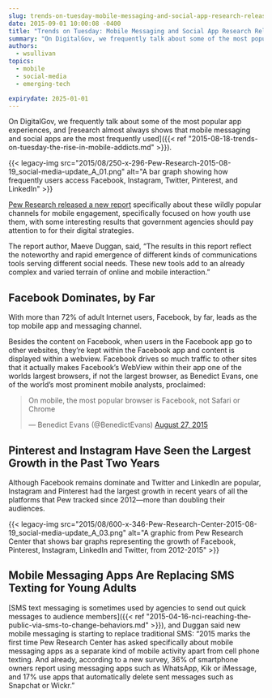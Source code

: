 ```yaml
---
slug: trends-on-tuesday-mobile-messaging-and-social-app-research-released
date: 2015-09-01 10:00:08 -0400
title: "Trends on Tuesday: Mobile Messaging and Social App Research Released"
summary: "On DigitalGov, we frequently talk about some of the most popular app experiences, and research almost always shows that mobile messaging and social apps are the most frequently used."
authors:
  - wsullivan
topics:
  - mobile
  - social-media
  - emerging-tech

expirydate: 2025-01-01
---
```


On DigitalGov, we frequently talk about some of the most popular app experiences, and [research almost always shows that mobile messaging and social apps are the most frequently used]({{< ref "2015-08-18-trends-on-tuesday-the-rise-in-mobile-addicts.md" >}}).
  
{{< legacy-img src="2015/08/250-x-296-Pew-Research-2015-08-19_social-media-update_A_01.png" alt="A bar graph showing how frequently users access Facebook, Instagram, Twitter, Pinterest, and LinkedIn" >}}

[Pew Research released a new report](http://www.pewinternet.org/2015/08/19/mobile-messaging-and-social-media-2015/) specifically about these wildly popular channels for mobile engagement, specifically focused on how youth use them, with some interesting results that government agencies should pay attention to for their digital strategies.

The report author, Maeve Duggan, said, &#8220;The results in this report reflect the noteworthy and rapid emergence of different kinds of communications tools serving different social needs. These new tools add to an already complex and varied terrain of online and mobile interaction.&#8221;

## Facebook Dominates, by Far

With more than 72% of adult Internet users, Facebook, by far, leads as the top mobile app and messaging channel.

Besides the content on Facebook, when users in the Facebook app go to other websites, they’re kept within the Facebook app and content is displayed within a webview. Facebook drives so much traffic to other sites that it actually makes Facebook’s WebView within their app one of the worlds largest browsers, if not the largest browser, as Benedict Evans, one of the world’s most prominent mobile analysts, proclaimed:

<blockquote class="twitter-tweet" width="500">
<p lang="en">On mobile, the most popular browser is Facebook, not Safari or Chrome</p>

<p>&mdash; Benedict Evans (@BenedictEvans) <a href="https://twitter.com/BenedictEvans/status/637046046984568832">August 27, 2015</a></p>
</blockquote>

## Pinterest and Instagram Have Seen the Largest Growth in the Past Two Years

Although Facebook remains dominate and Twitter and LinkedIn are popular, Instagram and Pinterest had the largest growth in recent years of all the platforms that Pew tracked since 2012—more than doubling their audiences.

{{< legacy-img src="2015/08/600-x-346-Pew-Research-Center-2015-08-19_social-media-update_A_03.png" alt="A graphic from Pew Research Center that shows bar graphs representing the growth of Facebook, Pinterest, Instagram, LinkedIn and Twitter, from 2012-2015" >}}

## Mobile Messaging Apps Are Replacing SMS Texting for Young Adults

[SMS text messaging is sometimes used by agencies to send out quick messages to audience members]({{< ref "2015-04-16-nci-reaching-the-public-via-sms-to-change-behaviors.md" >}}), and Duggan said new mobile messaging is starting to replace traditional SMS: “2015 marks the first time Pew Research Center has asked specifically about mobile messaging apps as a separate kind of mobile activity apart from cell phone texting. And already, according to a new survey, 36% of smartphone owners report using messaging apps such as WhatsApp, Kik or iMessage, and 17% use apps that automatically delete sent messages such as Snapchat or Wickr.”
